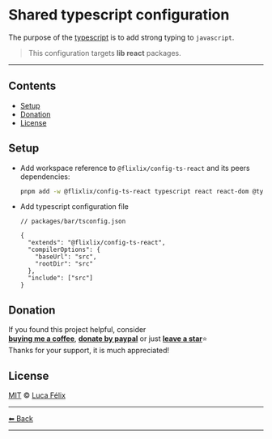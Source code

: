 # Shared typescript configuration

The purpose of the [typescript](https://www.typescriptlang.org/) is to add strong typing to `javascript`.

> This configuration targets **lib react** packages.

---

## Contents

- [Setup](#setup)
- [Donation](#donation)
- [License](#license)

## Setup

- Add workspace reference to `@flixlix/config-ts-react` and its peers dependencies:

  ```sh
  pnpm add -w @flixlix/config-ts-react typescript react react-dom @types/node @types/react @types/react-dom
  ```

- Add typescript configuration file

  ```jsonc
  // packages/bar/tsconfig.json

  {
    "extends": "@flixlix/config-ts-react",
    "compilerOptions": {
      "baseUrl": "src",
      "rootDir": "src"
    },
    "include": ["src"]
  }
  ```

## Donation

If you found this project helpful, consider\
[**buying me a coffee**](https://www.buymeacoffee.com/flixlix), [**donate by paypal**](https://www.paypal.me/flixlix) or just [**leave a star**](../../../..)⭐\
Thanks for your support, it is much appreciated!

## License

[MIT](LICENSE) © [Luca Félix](https://github.com/flixlix)

---

[⬅ Back](../../README.md)

---
